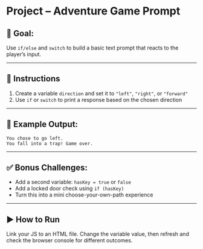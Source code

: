 # Project – Adventure Game Prompt

## 🧠 Goal:
Use `if/else` and `switch` to build a basic text prompt that reacts to the player’s input.

---

## 🔧 Instructions

1. Create a variable `direction` and set it to `"left"`, `"right"`, or `"forward"`
2. Use `if` or `switch` to print a response based on the chosen direction

---

## 🧪 Example Output:
```
You chose to go left.
You fall into a trap! Game over.
```

---

## ✅ Bonus Challenges:
- Add a second variable: `hasKey = true` or `false`
- Add a locked door check using `if (hasKey)`
- Turn this into a mini choose-your-own-path experience

---

## ▶️ How to Run

Link your JS to an HTML file. Change the variable value, then refresh and check the browser console for different outcomes.
